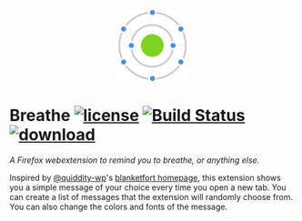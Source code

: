 <p align="center">
  <img src="https://github.com/prtksxna/breathe/raw/master/icons/128.png">
</p>

# Breathe [![license](https://img.shields.io/github/license/mashape/apistatus.svg)]() [![Build Status](https://travis-ci.org/prtksxna/breathe.svg?branch=master)](https://travis-ci.org/prtksxna/breathe) [![download](https://img.shields.io/badge/install%20on-firefox-blue.svg)](https://addons.mozilla.org/en-US/firefox/addon/breathe_newtab/)

_A Firefox webextension to remind you to breathe, or anything else._

Inspired by [@quiddity-wp](https://github.com/quiddity-wp)'s [blanketfort homepage](http://www.blanketfort.com/exit.html), this extension shows you a simple message of your choice every time you open a new tab. You can create a list of messages that the extension will randomly choose from. You can also change the colors and fonts of the message.
